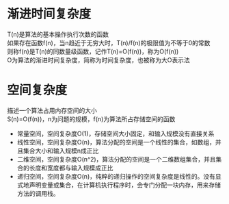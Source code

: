 # 渐进时间复杂度
T(n)是算法的基本操作执行次数的函数  
如果存在函数f(n)，当n趋近于无穷大时，T(n)/f(n)的极限值为不等于0的常数  
则称f(n)是T(n)的同数量级函数，记作T(n)=O(f(n))，称为O(f(n))  
O为算法的渐进时间复杂度，简称为时间复杂度，也被称为大O表示法  
# 空间复杂度
描述一个算法占用内存空间的大小  
S(n)=O(f(n))，n为问题的规模，f(n)为算法所占存储空间的函数  
* 常量空间，空间复杂度O(1)，存储空间大小固定，和输入规模没有直接关系
* 线性空间，空间复杂度O(n)，算法分配的空间是一个线性的集合，如数组，并且集合大小和输入规模n成正比
* 二维空间，空间复杂度O(n^2)，算法分配的空间是一个二维数组集合，并且集合的长度和宽度都与输入规模成正比
* 递归空间，空间复杂度O(n)，纯粹的递归操作的空间复杂度是线性的。没有显式地声明变量或集合，在计算机执行程序时，会专门分配一块内存，用来存储方法的调用栈。  